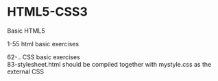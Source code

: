 # HTML5-CSS3
Basic HTML5

1-55 html basic exercises  
  
62-.. CSS basic exercises  
83-stylesheet.html should be compiled together with mystyle.css as the external CSS

